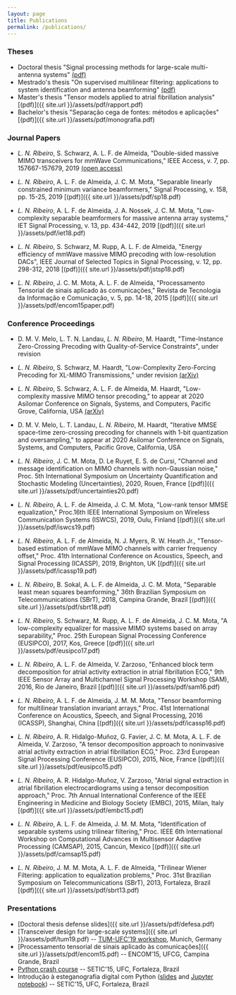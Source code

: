 ```yaml
---
layout: page
title: Publications
permalink: /publications/
---
```


### Theses

* Doctoral thesis "Signal processing methods for large-scale multi-antenna systems" [(pdf)](http://repositorio.ufc.br/bitstream/riufc/47501/3/2019_tese_lnribeiro.pdf)
* Mestrado's thesis "On supervised multilinear filtering: applications to system identification and antenna beamforming"  [(pdf)](http://www.repositorio.ufc.br/bitstream/riufc/16516/1/2016_dis_lnribeiro.pdf)
* Master's thesis "Tensor models applied to atrial fibrillation analysis"  [(pdf)]({{ site.url }}/assets/pdf/rapport.pdf)
* Bachelor's thesis "Separação cega de fontes: métodos e aplicações" [(pdf)]({{ site.url }}/assets/pdf/monografia.pdf)

### Journal Papers

* *L. N. Ribeiro*, S. Schwarz, A. L. F. de Almeida, "Double-sided massive MIMO transceivers for mmWave Communications," IEEE Access, v. 7, pp. 157667-157679, 2019  [(open access)](https://ieeexplore.ieee.org/abstract/document/8884199)

* *L. N. Ribeiro*, A. L. F. de Almeida, J. C. M. Mota, "Separable linearly constrained minimum variance beamformers," Signal Processing, v. 158, pp. 15-25, 2019  [(pdf)]({{ site.url }}/assets/pdf/sp18.pdf)

* *L. N. Ribeiro*, A. L. F. de Almeida, J. A. Nossek, J. C. M. Mota, "Low-complexity separable beamformers for massive antenna array systems," IET Signal Processing, v. 13, pp. 434-442, 2019  [(pdf)]({{ site.url }}/assets/pdf/iet18.pdf)

* *L. N. Ribeiro*, S. Schwarz, M. Rupp, A. L. F. de Almeida, "Energy efficiency of mmWave massive MIMO precoding with low-resolution DACs", IEEE Journal of Selected Topics in Signal Processing, v. 12, pp. 298-312, 2018  [(pdf)]({{ site.url }}/assets/pdf/jstsp18.pdf)
	
* *L. N. Ribeiro*, J. C. M. Mota, A. L. F. de Almeida, "Processamento Tensorial de sinais aplicado às comunicações," Revista de Tecnologia da Informação e Comunicação, v. 5, pp. 14-18, 2015  [(pdf)]({{ site.url }}/assets/pdf/encom15paper.pdf)

### Conference Proceedings

* D. M. V. Melo, L. T. N. Landau, *L. N. Ribeiro*, M. Haardt, "Time-Instance Zero-Crossing Precoding with Quality-of-Service Constraints", under revision

* *L. N. Ribeiro*, S. Schwarz, M. Haardt, "Low-Complexity Zero-Forcing Precoding for XL-MIMO Transmissions," under revision [(arXiv)](https://arxiv.org/abs/2103.00971)

* *L. N. Ribeiro*, S. Schwarz, A. L. F. de Almeida, M. Haardt, "Low-complexity massive MIMO tensor precoding," to appear at 2020 Asilomar Conference on Signals, Systems, and Computers, Pacific Grove, California, USA [(arXiv)](https://arxiv.org/abs/2009.09729)

* D. M. V. Melo, L. T. Landau, *L. N. Ribeiro*, M. Haardt, "Iterative MMSE space-time zero-crossing precoding for channels with 1-bit quantization and oversampling," to appear at 2020 Asilomar Conference on Signals, Systems, and Computers, Pacific Grove, California, USA

* *L. N. Ribeiro*, J. C. M. Mota, D. Le Ruyet, E. S. de Cursi, "Channel and message identification on MIMO channels with non-Gaussian noise," Proc. 5th International Symposium on Uncertainty Quantification and Stochastic Modeling (Uncertainties), 2020, Rouen, France [(pdf)]({{ site.url }}/assets/pdf/uncertainties20.pdf)

* *L. N. Ribeiro*, A. L. F. de Almeida, J. C. M. Mota, "Low-rank tensor MMSE equalization," Proc.16th IEEE International Symposium on Wireless Communication Systems (ISWCS), 2019, Oulu, Finland [(pdf)]({{ site.url }}/assets/pdf/iswcs19.pdf)

* *L. N. Ribeiro*, A. L. F. de Almeida, N. J. Myers, R. W. Heath Jr., "Tensor-based estimation of mmWave MIMO channels with carrier frequency offset," Proc. 41th International Conference on Acoustics, Speech, and Signal Processing (ICASSP), 2019, Brighton, UK [(pdf)]({{ site.url }}/assets/pdf/icassp19.pdf)

* *L. N. Ribeiro*, B. Sokal, A. L. F. de Almeida, J. C. M. Mota, "Separable least mean squares beamforming," 36th Brazilian Symposium on Telecommunications (SBrT), 2018, Campina Grande, Brazil [(pdf)]({{ site.url }}/assets/pdf/sbrt18.pdf)

* *L. N. Ribeiro*, S. Schwarz, M. Rupp, A. L. F. de Almeida, J. C. M. Mota, "A low-complexity equalizer for massive MIMO systems based on array separability," Proc. 25th European Signal Processing Conference (EUSIPCO), 2017, Kos, Greece [(pdf)]({{ site.url }}/assets/pdf/eusipco17.pdf)

* *L. N. Ribeiro*, A. L. F. de Almeida, V. Zarzoso, "Enhanced block term decomposition for atrial activity extraction in atrial fibrillation ECG," 9th IEEE Sensor Array and Multichannel Signal Processing Workshop (SAM), 2016, Rio de Janeiro, Brazil [(pdf)]({{ site.url }}/assets/pdf/sam16.pdf)

* *L. N. Ribeiro*, A. L. F. de Almeida, J. M. M. Mota, "Tensor beamforming for multilinear translation invariant arrays," Proc. 41st International Conference on Acoustics, Speech, and Signal Processing, 2016 (ICASSP), Shanghai, China [(pdf)]({{ site.url }}/assets/pdf/icassp16.pdf)

* *L. N. Ribeiro*, A. R. Hidalgo-Muñoz, G. Favier, J. C. M. Mota, A. L. F. de Almeida, V. Zarzoso, "A tensor decomposition approach to noninvasive atrial activity extraction in atrial fibrillation ECG," Proc. 23rd European Signal Processing Conference (EUSIPCO), 2015, Nice, France [(pdf)]({{ site.url }}/assets/pdf/eusipco15.pdf)

* *L. N. Ribeiro*, A. R. Hidalgo-Muñoz, V. Zarzoso, "Atrial signal extraction in atrial fibrillation electrocardiograms using a tensor decomposition approach," Proc. 7th Annual International Conference of the IEEE Engineering in Medicine and Biology Society (EMBC), 2015, Milan, Italy [(pdf)]({{ site.url }}/assets/pdf/embc15.pdf)

* *L. N. Ribeiro*, A. L. F. de Almeida, J. M. M. Mota, "Identification of separable systems using trilinear filtering," Proc. IEEE 6th International Workshop on Computational Advances in Multisensor Adaptive Processing (CAMSAP), 2015, Cancún, Mexico [(pdf)]({{ site.url }}/assets/pdf/camsap15.pdf)

* *L. N. Ribeiro*, J. M. M. Mota, A. L. F. de Almeida, "Trilinear Wiener Filtering: application to equalization problems," Proc. 31st Brazilian Symposium on Telecommunications (SBrT), 2013, Fortaleza, Brazil  [(pdf)]({{ site.url }}/assets/pdf/sbrt13.pdf)

### Presentations

* [Doctoral thesis defense slides]({{ site.url }}/assets/pdf/defesa.pdf)
* [Transceiver design for large-scale systems]({{ site.url }}/assets/pdf/tum19.pdf) -- [TUM-UFC'19 workshop](http://www.msv.ei.tum.de/workshop-tum-ufc/), Munich, Germany
* [Processamento tensorial de sinais aplicado às comunicações]({{ site.url }}/assets/pdf/encom15.pdf) -- ENCOM'15, UFCG, Campina Grande, Brazil
* [Python crash course](https://github.com/lnribeiro/setic2015/blob/master/intropython.ipynb) -- SETIC'15, UFC, Fortaleza, Brazil
* Introdução à esteganografia digital com Python ([slides](https://github.com/lnribeiro/setic2015/blob/master/Introdu%C3%A7%C3%A3o%20%C3%A0%20Esteganografia%20Digital%20com%20Python.pdf) and [Jupyter notebook](https://github.com/lnribeiro/setic2015/blob/master/esteganografia.ipynb)) -- SETIC'15, UFC, Fortaleza, Brazil
